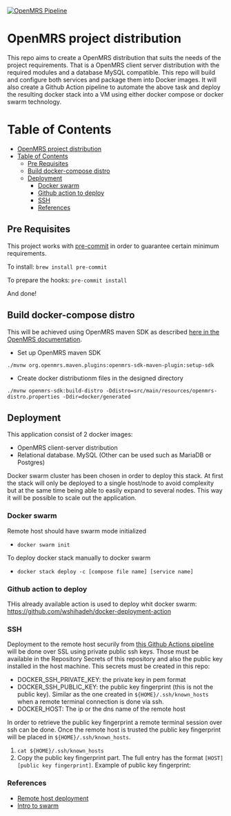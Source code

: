 [![OpenMRS Pipeline](https://github.com/OpenMRSTest/ReferenceApplication/actions/workflows/main.yml/badge.svg)](https://github.com/OpenMRSTest/ReferenceApplication/actions/workflows/main.yml)

# OpenMRS project distribution
This repo aims to create a OpenMRS distribution that suits the needs of the project requirements.
That is a OpenMRS client server distribution with the required modules and a database MySQL compatible.
This repo will build and configure both services and package them into Docker images.
It will also create a Github Action pipeline to automate the above task and deploy the resulting docker stack into a VM using either docker compose or docker swarm technology.

# Table of Contents

* [OpenMRS project distribution](#openmrs-project-distribution)
* [Table of Contents](#table-of-contents)
  * [Pre Requisites](#pre-requisites)
  * [Build docker-compose distro](#build-docker-compose-distro)
  * [Deployment](#deployment)
    * [Docker swarm](#docker-swarm)
    * [Github action to deploy](#github-action-to-deploy)
    * [SSH](#ssh)
    * [References](#references)

## Pre Requisites
This project works with [pre-commit](https://pre-commit.com) in order to
guarantee certain minimum requirements.

To install:
`brew install pre-commit`

To prepare the hooks:
`pre-commit install`

And done!

## Build docker-compose distro
This will be achieved using OpenMRS maven SDK as described [here in the OpenMRS documentation](https://wiki.openmrs.org/display/docs/OpenMRS+SDK#OpenMRSSDK-Creatingdockerconfigurationfordistribution).

* Set up OpenMRS maven SDK
```shell
./mvnw org.openmrs.maven.plugins:openmrs-sdk-maven-plugin:setup-sdk
```
* Create docker distributionm files in the designed directory
```shell
./mvnw openmrs-sdk:build-distro -Ddistro=src/main/resources/openmrs-distro.properties -Ddir=docker/generated
```

## Deployment
This application consist of 2 docker images:
* OpenMRS client-server distribution
* Relational database. MySQL (Other can be used such as MariaDB or Postgres)

Docker swarm cluster has been chosen in order to deploy this stack. At first the stack will only be deployed to a single host/node to avoid
complexity but at the same time being able to easily expand to several nodes. This way it will be possible to scale out the application.
### Docker swarm
Remote host should have swarm mode initialized
* `docker swarm init`

To deploy docker stack manually to docker swarm
* `docker stack deploy -c [compose file name] [service name]`

### Github action to deploy
THis already available action is used to deploy whit docker swarm:
https://github.com/wshihadeh/docker-deployment-action
### SSH

Deployment to the remote host securily from [this Github Actions pipeline](.github/workflows/main.yml) will be done over SSL using private public ssh keys. Those must be available in the Repository Secrets of this repository and also the public key installed in the host machine.
This secrets must be created in this repo:
* DOCKER_SSH_PRIVATE_KEY: the private key in pem format
* DOCKER_SSH_PUBLIC_KEY: the public key fingerprint (this is not the public key). Similar as the one created in `${HOME}/.ssh/known_hosts` when a remote terminal connection is done via ssh.
* DOCKER_HOST: The ip or the dns name of the remote host

In order to retrieve the public key fingerprint a remote terminal session over ssh can be done. Once the remote host is trusted the public key fingerprint will be placed in `${HOME}/.ssh/known_hosts`.
1. `cat ${HOME}/.ssh/known_hosts`
2. Copy the public key fingerprint part. The full entry has the format `[HOST] [public key fingerprint]`. Example of public key fingerprint:

### References
* [Remote host deployment](https://www.docker.com/blog/how-to-deploy-on-remote-docker-hosts-with-docker-compose/)
* [Intro to swarm](https://dockerswarm.rocks/)
